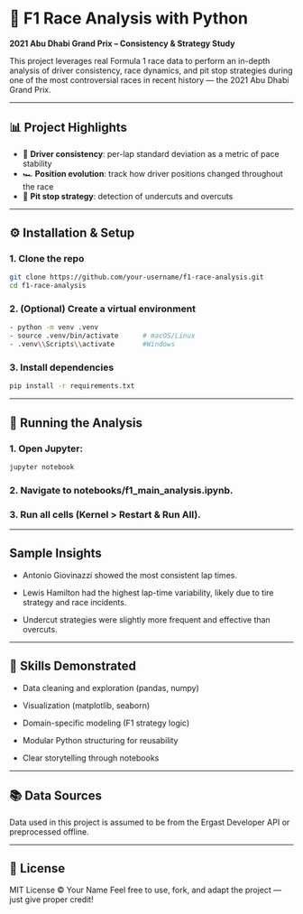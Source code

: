 # 🏁 F1 Race Analysis with Python

**2021 Abu Dhabi Grand Prix – Consistency & Strategy Study**

This project leverages real Formula 1 race data to perform an in-depth analysis of driver consistency, race dynamics, and pit stop strategies during one of the most controversial races in recent history — the 2021 Abu Dhabi Grand Prix.

---

## 📊 Project Highlights

- 🚗 **Driver consistency**: per-lap standard deviation as a metric of pace stability
- 🏎️ **Position evolution**: track how driver positions changed throughout the race
- 🔧 **Pit stop strategy**: detection of undercuts and overcuts

---

## ⚙️ Installation & Setup

### 1. Clone the repo

```bash
git clone https://github.com/your-username/f1-race-analysis.git
cd f1-race-analysis
```

### 2. (Optional) Create a virtual environment

```bash
- python -m venv .venv
- source .venv/bin/activate      # macOS/Linux
- .venv\\Scripts\\activate       #Windows
```

### 3. Install dependencies

```bash
pip install -r requirements.txt
```

---

## 🧪 Running the Analysis

### 1. Open Jupyter:

```bash
jupyter notebook
```

### 2. Navigate to notebooks/f1_main_analysis.ipynb.

### 3. Run all cells (Kernel > Restart & Run All).

---

## Sample Insights

- Antonio Giovinazzi showed the most consistent lap times.

- Lewis Hamilton had the highest lap-time variability, likely due to tire strategy and race incidents.

- Undercut strategies were slightly more frequent and effective than overcuts.

---

## 🧠 Skills Demonstrated

- Data cleaning and exploration (pandas, numpy)

- Visualization (matplotlib, seaborn)

- Domain-specific modeling (F1 strategy logic)

- Modular Python structuring for reusability

- Clear storytelling through notebooks

---

## 📚 Data Sources

Data used in this project is assumed to be from the Ergast Developer API or preprocessed offline.

---

## 📄 License

MIT License © Your Name
Feel free to use, fork, and adapt the project — just give proper credit!
